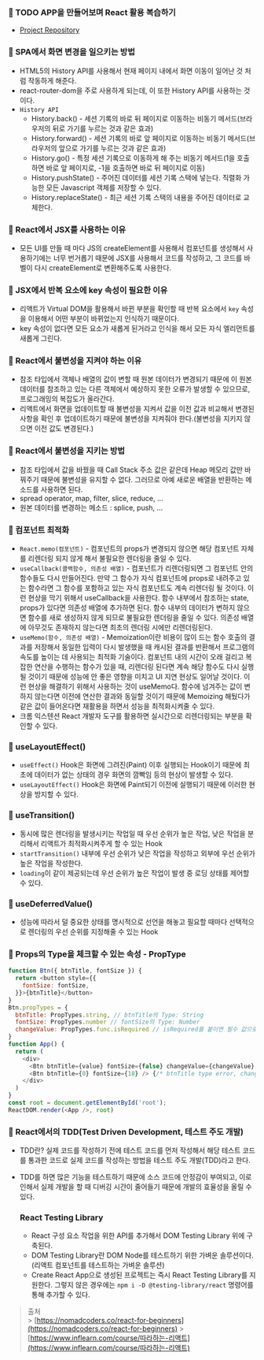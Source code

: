 ### 📌 TODO APP을 만들어보며 React 활용 복습하기

- [Project Repository](https://github.com/DINGUNOTE/react-todo)

### 📌 SPA에서 화면 변경을 일으키는 방법

- HTML5의 History API를 사용해서 현재 페이지 내에서 화면 이동이 일어난 것 처럼 작동하게 해준다.
- react-router-dom을 주로 사용하게 되는데, 이 또한 History API를 사용하는 것이다.
- `History API`
  - History.back() - 세션 기록의 바로 뒤 페이지로 이동하는 비동기 메서드(브라우저의 뒤로 가기를 누르는 것과 같은 효과)
  - History.forward() - 세션 기록의 바로 앞 페이지로 이동하는 비동기 메서드(브라우저의 앞으로 가기를 누르는 것과 같은 효과)
  - History.go() - 특정 세션 기록으로 이동하게 해 주는 비동기 메서드(1을 호출하면 바로 앞 페이지로, -1을 호출하면 바로 뒤 페이지로 이동)
  - History.pushState() - 주어진 데이터를 세션 기록 스택에 넣는다. 직렬화 가능한 모든 Javascript 객체를 저장할 수 있다.
  - History.replaceState() - 최근 세션 기록 스택의 내용을 주어진 데이터로 교체한다.

### 📌 React에서 JSX를 사용하는 이유

- 모든 UI를 만들 때 마다 JS의 createElement를 사용해서 컴포넌트를 생성해서 사용하기에는 너무 번거롭기 때문에 JSX를 사용해서 코드를 작성하고, 그 코드를 바벨이 다시 createElement로 변환해주도록 사용한다.

### 📌 JSX에서 반복 요소에 key 속성이 필요한 이유

- 리액트가 Virtual DOM을 활용해서 바뀐 부분을 확인할 때 반복 요소에서 `key` 속성을 이용해서 어떤 부분이 바뀌었는지 인식하기 때문이다.
- key 속성이 없다면 모든 요소가 새롭게 된거라고 인식을 해서 모든 자식 엘리먼트를 새롭게 그린다.

### 📌 React에서 불변성을 지켜야 하는 이유

- 참조 타입에서 객체나 배열의 값이 변할 때 원본 데이터가 변경되기 때문에 이 원본 데이터를 참조하고 있는 다른 객체에서 예상하지 못한 오류가 발생할 수 있으므로, 프로그래밍의 복잡도가 올라간다.
- 리액트에서 화면을 업데이트할 때 불변성을 지켜서 값을 이전 값과 비교해서 변경된 사항을 확인 후 업데이트하기 때문에 불변성을 지켜줘야 한다.(불변성을 지키지 않으면 이전 값도 변경된다.)

### 📌 React에서 불변성을 지키는 방법

- 참조 타입에서 값을 바꿨을 때 Call Stack 주소 값은 같은데 Heap 메모리 값만 바꿔주기 때문에 불변성을 유지할 수 없다. 그러므로 아예 새로운 배열을 반환하는 메소드를 사용하면 된다.
- spread operator, map, filter, slice, reduce, ...
- 원본 데이터를 변경하는 메소드 : splice, push, ...

### 📌 컴포넌트 최적화

- `React.memo(컴포넌트)` - 컴포넌트의 props가 변경되지 않으면 해당 컴포넌트 자체를 리렌더링 되지 않게 해서 불필요한 렌더링을 줄일 수 있다.
- `useCallback(콜백함수, 의존성 배열)` - 컴포넌트가 리렌더링되면 그 컴포넌트 안의 함수들도 다시 만들어진다. 만약 그 함수가 자식 컴포넌트에 props로 내려주고 있는 함수라면 그 함수를 포함하고 있는 자식 컴포넌트도 계속 리렌더링 될 것이다. 이런 현상을 막기 위해서 useCallback을 사용한다. 함수 내부에서 참조하는 state, props가 있다면 의존성 배열에 추가하면 된다. 함수 내부의 데이터가 변하지 않으면 함수를 새로 생성하지 않게 되므로 불필요한 렌더링을 줄일 수 있다. 의존성 배열에 아무것도 존재하지 않는다면 최초의 렌더링 시에만 리렌더링된다.
- `useMemo(함수, 의존성 배열)` - Memoization이란 비용이 많이 드는 함수 호출의 결과를 저장해서 동일한 입력이 다시 발생했을 때 캐시된 결과를 반환해서 프로그램의 속도를 높이는 데 사용되는 최적화 기술이다. 컴포넌트 내의 시간이 오래 걸리고 복잡한 연산을 수행하는 함수가 있을 때, 리렌더링 된다면 계속 해당 함수도 다시 실행될 것이기 때문에 성능에 안 좋은 영향을 미치고 UI 지연 현상도 일어날 것이다. 이런 현상을 해결하기 위해서 사용하는 것이 useMemo다. 함수에 넘겨주는 값이 변하지 않는다면 이전에 연산한 결과와 동일할 것이기 때문에 Memoizing 해뒀다가 같은 값이 들어온다면 재활용을 하면서 성능을 최적화시켜줄 수 있다.
- 크롬 익스텐션 React 개발자 도구를 활용하면 실시간으로 리렌더링되는 부분을 확인할 수 있다.

### 📌 useLayoutEffect()

- `useEffect()` Hook은 화면에 그려진(Paint) 이후 실행되는 Hook이기 때문에 최초에 데이터가 없는 상태의 경우 화면의 깜빡임 등의 현상이 발생할 수 있다.
- `useLayoutEffect()` Hook은 화면에 Paint되기 이전에 실행되기 때문에 이러한 현상을 방지할 수 있다.

### 📌 useTransition()

- 동시에 많은 렌더링을 발생시키는 작업일 때 우선 순위가 높은 작업, 낮은 작업을 분리해서 리액트가 최적화시켜주게 할 수 있는 Hook
- `startTransition()` 내부에 우선 순위가 낮은 작업을 작성하고 외부에 우선 순위가 높은 작업을 작성한다.
- `loading`이 같이 제공되는데 우선 순위가 높은 작업이 발생 중 로딩 상태를 제어할 수 있다.

### 📌 useDeferredValue()

- 성능에 따라서 덜 중요한 상태를 명시적으로 선언을 해놓고 필요할 때마다 선택적으로 렌더링의 우선 순위를 지정해줄 수 있는 Hook

### 📌 Props의 Type을 체크할 수 있는 속성 - PropType

```javascript
function Btn({ btnTitle, fontSize }) {
  return <button style={{
    fontSize: fontSize,
  }}>{btnTitle}</button>
}
Btn.propTypes = {
  btnTitle: PropTypes.string, // btnTitle의 Type: String
  fontSize: PropTypes.number // fontSize의 Type: Number
  changeValue: PropTypes.func.isRequired // isRequired를 붙이면 필수 값으로 설정
}
function App() {
  return (
    <div>
      <Btn btnTitle={value} fontSize={false} changeValue={changeValue} /> {/* fontSize type error */}
      <Btn btnTitle={0} fontSize={18} /> {/* btnTitle type error, changeValue 없음 error */}
    </div>
  )
}
const root = document.getElementById('root');
ReactDOM.render(<App />, root)
```

### 📌 React에서의 TDD(Test Driven Development, 테스트 주도 개발)

- TDD란? 실제 코드를 작성하기 전에 테스트 코드를 먼저 작성해서 해당 테스트 코드를 통과한 코드로 실제 코드를 작성하는 방법을 테스트 주도 개발(TDD)라고 한다.
- TDD를 하면 많은 기능을 테스트하기 때문에 소스 코드에 안정감이 부여되고, 이로 인해서 실제 개발을 할 때 디버깅 시간이 줄어들기 때문에 개발의 효율성을 올릴 수 있다.

  ### React Testing Library

  - React 구성 요소 작업을 위한 API를 추가해서 DOM Testing Library 위에 구축된다.
  - DOM Testing Library란 DOM Node를 테스트하기 위한 가벼운 솔루션이다.(리액트 컴포넌트를 테스트하는 가벼운 솔루션)
  - Create React App으로 생성된 프로젝트는 즉시 React Testing Library를 지원한다. 그렇지 않은 경우에는 `npm i -D @testing-library/react` 명령어를 통해 추가할 수 있다.

> 출처<br> > [https://nomadcoders.co/react-for-beginners](https://nomadcoders.co/react-for-beginners) > [https://www.inflearn.com/course/따라하는-리액트](https://www.inflearn.com/course/따라하는-리액트)
